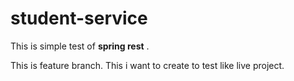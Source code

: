 # student-service
This is simple test of __spring rest__ .

This is feature branch. This i want to create to test like live project.
